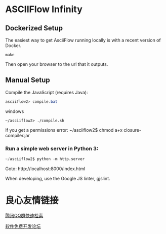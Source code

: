 # ASCIIFlow Infinity

## Dockerized Setup

The easiest way to get AsciiFlow running locally is with a recent version of Docker.

```
make
```

Then open your browser to the url that it outputs.

## Manual Setup

Compile the JavaScript (requires Java):

```powershell
asciiflow2> compile.bat
```
windows 

```
~/asciiflow2> ./compile.sh
```

If you get a permissions error:
~/asciiflow2$ chmod a+x closure-compiler.jar

### Run a simple web server in Python 3:


```python
~/asciiflow2$ python -m http.server
```

Goto: http://localhost:8000/index.html

When developing, use the Google JS linter, gjslint.


 # 良心友情链接

[腾讯QQ群快速检索](http://u.720life.cn/s/8cf73f7c)

[软件免费开发论坛](http://u.720life.cn/s/bbb01dc0)